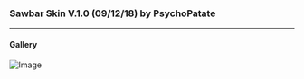 ### Sawbar Skin V.1.0 (09/12/18) by PsychoPatate
---

#### Gallery
![Image](https://i.imgur.com/1FTtGwh.jpg)
